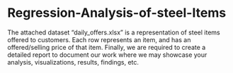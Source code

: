 # Regression-Analysis-of-steel-Items
The attached dataset “daily_offers.xlsx” is a representation of steel items offered to customers. Each row represents an item, and has an offered/selling price of that item. Finally, we are required to create a detailed report to document our work where we may showcase your analysis, visualizations, results, findings, etc.
